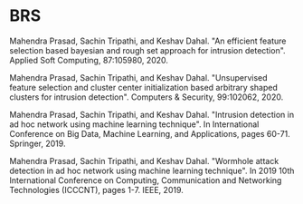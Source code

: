 # BRS

Mahendra Prasad, Sachin Tripathi, and Keshav Dahal. "An efficient feature selection based bayesian and rough set approach for intrusion detection". Applied Soft Computing, 87:105980, 2020.

Mahendra Prasad, Sachin Tripathi, and Keshav Dahal. "Unsupervised feature selection and cluster center initialization based arbitrary shaped clusters for intrusion detection". Computers & Security, 99:102062, 2020.

Mahendra Prasad, Sachin Tripathi, and Keshav Dahal. "Intrusion detection in ad hoc network using machine learning technique". In International Conference on Big Data, Machine Learning, and Applications, pages 60-71. Springer, 2019.

Mahendra Prasad, Sachin Tripathi, and Keshav Dahal. "Wormhole attack detection in ad hoc network using machine learning technique". In 2019 10th International Conference on Computing, Communication and Networking Technologies (ICCCNT), pages 1-7. IEEE, 2019.
